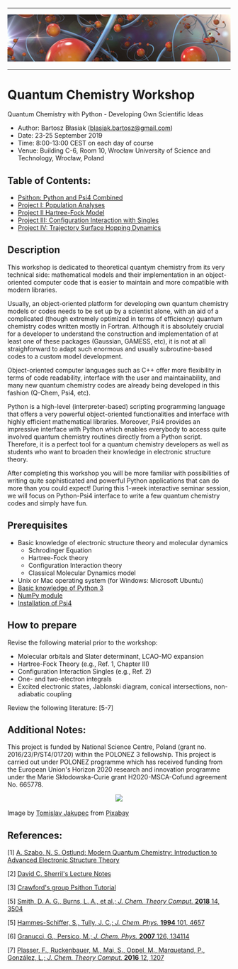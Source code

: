 *****
![alt text](./doc/figures/toc.jpg "Logo Title Text 1")
*****

Quantum Chemistry Workshop
==========================

Quantum Chemistry with Python - Developing Own Scientific Ideas

 - Author: Bartosz Błasiak (blasiak.bartosz@gmail.com)
 - Date: 23-25 September 2019
 - Time: 8:00-13:00 CEST on each day of course
 - Venue: Building C-6, Room 10, Wrocław University of Science and Technology, Wrocław, Poland


## Table of Contents:
 * [Psithon: Python and Psi4 Combined](./tutor/psithon/README.md#using-psi4-as-python-module)
 * [Project I: Population Analyses](./tutor/project_1/README.md#population-analyses)
 * [Project II Hartree-Fock Model](./tutor/project_2/README.md#the-hartree-fock-model)
 * [Project III: Configuration Interaction with Singles](./tutor/project_3/README.md#configuration-interaction-singles)
 * [Project IV: Trajectory Surface Hopping Dynamics](./tutor/project_4/README.md#trajectory-surface-hopping)

## Description

This workshop is dedicated to theoretical quantym chemistry
from its very technical side: mathematical models and their
implementation in an object-oriented computer code that is
easier to maintain and more compatible with modern libraries. 

Usually, an object-oriented 
platform for developing own quantum chemistry models or codes needs to be
set up by a scientist alone, with an aid of a complicated (though extremely optimized
in terms of efficiency) quantum chemistry codes written mostly in Fortran.
Although it is absolutely crucial for a developer to understand
the construction and implementation of at least one of these packages 
(Gaussian, GAMESS, etc), it is not at all straighforward to adapt such
enormous and usually subroutine-based codes to a custom model development.

Object-oriented computer languages such as C++ offer more flexibility
in terms of code readability, interface with the user and maintainability,
and many new quantum chemistry codes are already being developed in this fashion
(Q-Chem, Psi4, etc). 

Python is a high-level (interpreter-based) scripting programming language
that offers a very powerful object-oriented functionalities
and interface with highly efficient mathematical libraries.
Moreover,
Psi4 provides an impressive interface with Python
which enables everybody to access quite involved quantum chemistry routines
directly from a Python script.
Therefore, it is a perfect tool for a quantum chemistry developers as 
well as students who want to broaden their knowledge in electronic structure theory.

After completing this workshop you will be more familiar with 
possibilities of writing quite sophisticated and powerful
Python applications that can do more than you could expect! During this 1-week 
interactive seminar session, we will focus on Python-Psi4 interface
to write a few quantum chemistry codes and simply have fun.

## Prerequisites
 * Basic knowledge of electronic structure theory and molecular dynamics
   - Schrodinger Equation
   - Hartree-Fock theory
   - Configuration Interaction theory
   - Classical Molecular Dynamics model
 * Unix or Mac operating system (for Windows: Microsoft Ubuntu)
 * [Basic knowledge of Python 3](https://www.programiz.com/python-programming/tutorial)
 * [NumPy module](https://numpy.org)
 * [Installation of Psi4](./doc/misc/psi4install.md)

## How to prepare

Revise the following material prior to the workshop:
 * Molecular orbitals and Slater determinant, LCAO-MO expansion
 * Hartree-Fock Theory (e.g., Ref. 1, Chapter III)
 * Configuration Interaction Singles (e.g., Ref. 2)
 * One- and two-electron integrals
 * Excited electronic states, Jablonski diagram, conical intersections, non-adiabatic coupling

Review the following literature: [5-7]

## Additional Notes:

This project is funded by National Science Centre, Poland (grant no. 2016/23/P/ST4/01720) within the POLONEZ 3 fellowship. This project is carried out under POLONEZ programme which has received funding from the European Union's Horizon 2020 research and innovation programme under the Marie Skłodowska-Curie grant H2020-MSCA-Cofund agreement No. 665778. 

<p align="center">
<img src="https://europa.eu/european-union/sites/europaeu/files/docs/body/flag_yellow_high.jpg" width="40">
</p>

Image by <a href="https://pixabay.com/users/tommyvideo-3092371/?utm_source=link-attribution&amp;utm_medium=referral&amp;utm_campaign=image&amp;utm_content=5064796">Tomislav Jakupec</a> from <a href="https://pixabay.com/?utm_source=link-attribution&amp;utm_medium=referral&amp;utm_campaign=image&amp;utm_content=5064796">Pixabay</a>

## References:

[1] [A. Szabo, N. S. Ostlund: Modern Quantum Chemistry: Introduction to Advanced Electronic Structure Theory](https://store.doverpublications.com/0486691861.html)

[2] [David C. Sherril's Lecture Notes](http://vergil.chemistry.gatech.edu/notes/cis/cis.html)

[3] [Crawford's group Psithon Tutorial](https://github.com/CrawfordGroup/ProgrammingProjects)

[5] [Smith, D. A. G., Burns, L. A., et al.; *J. Chem. Theory Comput.* **2018** 14, 3504](https://pubs.acs.org/doi/10.1021/acs.jctc.8b00286)

[5] [Hammes-Schiffer, S., Tully, J. C.; *J. Chem. Phys.* **1994** 101, 4657](https://aip.scitation.org/doi/10.1063/1.467455)

[6] [Granucci, G., Persico, M.; *J. Chem. Phys.* **2007** 126, 134114](https://aip.scitation.org/doi/10.1063/1.2715585)

[7] [Plasser, F., Ruckenbauer, M., Mai, S., Oppel, M., Marquetand, P., González, L.; *J. Chem. Theory Comput.* **2016** 12, 1207](https://pubs.acs.org/doi/10.1021/acs.jctc.5b01148)
